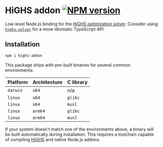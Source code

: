 # HiGHS addon [![NPM version](https://img.shields.io/npm/v/highs-addon.svg)](https://www.npmjs.com/package/highs-addon)

Low-level Node.js binding for the [HiGHS optimization solver][highs]. Consider
using [`highs-solver`](/packages/highs-solver) for a more idiomatic TypeScript
API.

## Installation

```sh
npm i highs-addon
```

This package ships with pre-built binaries for several common environments:

| Platform | Architecture | C library |
| --- | --- | --- |
| `darwin` | `x64` | n/a |
| `linux` | `x64` | `glibc` |
| `linux` | `x64` | `musl` |
| `linux` | `arm64` | `glibc` |
| `linux` | `arm64` | `musl` |

If your system doesn't match one of the environments above, a binary will be
built automatically during installation. This requires a toolchain capable of
compiling [HiGHS][highs] and native Node.js addons.

[highs]: https://github.com/ERGO-COde/HiGHS
